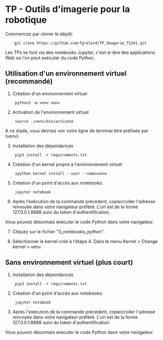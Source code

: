 # TP - Outils d'imagerie pour la robotique 

Commencez par cloner le dépôt:
    
        git clone https://github.com/fgrelard/TP_Imagerie_TS341.git
        
Les TPs se font via des notebooks Jupyter, c'est-à-dire des applications Web où l'on peut exécuter du code Python. 
        
## Utilisation d'un environnement virtuel (recommandé)

1. Création d'un environnement virtuel

        python3 -m venv venv 
    
2. Activation de l'environnement virtuel

        source ./venv/bin/activate
    
A ce stade, vous devriez voir votre ligne de terminal être préfixée par (venv).

3. Installation des dépendances

        pip3 install -r requirements.txt
        
4. Création d'un kernel propre à l'environnement virtuel

        ipython kernel install --user --name=venv

5. Création d'un point d'accès aux notebooks:

        jupyter notebook
        
6. Après l'exécution de la commande précédent, copier/coller l'adresse renvoyée dans votre navigateur préféré. L'url est de la forme 127.0.0.1:8888 suivi du token d'authentification.

Vous pouvez désormais exécuter le code Python dans votre navigateur. 

7. Cliquez sur le fichier "0_notebooks_python". 

8. Sélectionner le kernel créé à l'étape 4. Dans le menu Kernel > Change kernel > venv.

## Sans environnement virtuel (plus court)

1. Installation des dépendances

        pip3 install -r requirements.txt
        
2. Création d'un point d'accès aux notebooks:

        jupyter notebook
        
3. Après l'exécution de la commande précédent, copier/coller l'adresse renvoyée dans votre navigateur préféré. L'url est de la forme 127.0.0.1:8888 suivi du token d'authentification.

Vous pouvez désormais exécuter le code Python dans votre navigateur. 

